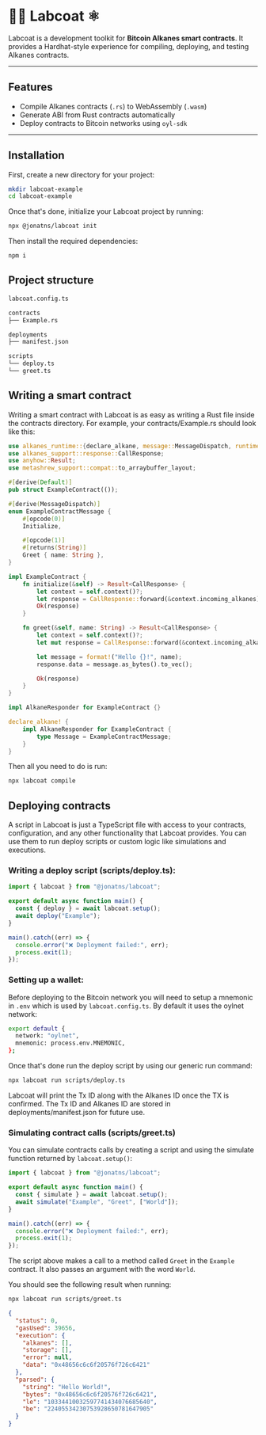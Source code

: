 # 👨‍🔬 Labcoat ⚛

Labcoat is a development toolkit for **Bitcoin Alkanes smart contracts**. It provides a Hardhat-style experience for compiling, deploying, and testing Alkanes contracts.

---

## Features

- Compile Alkanes contracts (`.rs`) to WebAssembly (`.wasm`)
- Generate ABI from Rust contracts automatically
- Deploy contracts to Bitcoin networks using `oyl-sdk`

---

## Installation

First, create a new directory for your project:

```bash
mkdir labcoat-example
cd labcoat-example
```

Once that's done, initialize your Labcoat project by running:

```bash
npx @jonatns/labcoat init
```

Then install the required dependencies:

```bash
npm i
```

## Project structure

```bash
labcoat.config.ts

contracts
├── Example.rs

deployments
├── manifest.json

scripts
└── deploy.ts
└── greet.ts
```

## Writing a smart contract

Writing a smart contract with Labcoat is as easy as writing a Rust file inside the contracts directory. For example, your contracts/Example.rs should look like this:

```rust
use alkanes_runtime::{declare_alkane, message::MessageDispatch, runtime::AlkaneResponder};
use alkanes_support::response::CallResponse;
use anyhow::Result;
use metashrew_support::compat::to_arraybuffer_layout;

#[derive(Default)]
pub struct ExampleContract(());

#[derive(MessageDispatch)]
enum ExampleContractMessage {
    #[opcode(0)]
    Initialize,

    #[opcode(1)]
    #[returns(String)]
    Greet { name: String },
}

impl ExampleContract {
    fn initialize(&self) -> Result<CallResponse> {
        let context = self.context()?;
        let response = CallResponse::forward(&context.incoming_alkanes);
        Ok(response)
    }

    fn greet(&self, name: String) -> Result<CallResponse> {
        let context = self.context()?;
        let mut response = CallResponse::forward(&context.incoming_alkanes);

        let message = format!("Hello {}!", name);
        response.data = message.as_bytes().to_vec();

        Ok(response)
    }
}

impl AlkaneResponder for ExampleContract {}

declare_alkane! {
    impl AlkaneResponder for ExampleContract {
        type Message = ExampleContractMessage;
    }
}
```

Then all you need to do is run:

```bash
npx labcoat compile
```

## Deploying contracts

A script in Labcoat is just a TypeScript file with access to your contracts, configuration, and any other functionality that Labcoat provides. You can use them to run deploy scripts or custom logic like simulations and executions.

### Writing a deploy script (scripts/deploy.ts):

```typescript
import { labcoat } from "@jonatns/labcoat";

export default async function main() {
  const { deploy } = await labcoat.setup();
  await deploy("Example");
}

main().catch((err) => {
  console.error("❌ Deployment failed:", err);
  process.exit(1);
});
```

### Setting up a wallet:

Before deploying to the Bitcoin network you will need to setup a mnemonic in `.env` which is used by `labcoat.config.ts`. By default it uses the oylnet network:

```bash
export default {
  network: "oylnet",
  mnemonic: process.env.MNEMONIC,
};

```

Once that's done run the deploy script by using our generic run command:

```bash
npx labcoat run scripts/deploy.ts
```

Labcoat will print the Tx ID along with the Alkanes ID once the TX is confirmed. The Tx ID and Alkanes ID are stored in deployments/manifest.json for future use.

### Simulating contract calls (scripts/greet.ts)

You can simulate contracts calls by creating a script and using the simulate function returned by `labcoat.setup()`:

```typescript
import { labcoat } from "@jonatns/labcoat";

export default async function main() {
  const { simulate } = await labcoat.setup();
  await simulate("Example", "Greet", ["World"]);
}

main().catch((err) => {
  console.error("❌ Deployment failed:", err);
  process.exit(1);
});
```

The script above makes a call to a method called `Greet` in the `Example` contract. It also passes an argument with the word `World`. 

You should see the following result when running:

```bash
npx labcoat run scripts/greet.ts
```

```json
{
  "status": 0,
  "gasUsed": 39656,
  "execution": {
    "alkanes": [],
    "storage": [],
    "error": null,
    "data": "0x48656c6c6f20576f726c6421"
  },
  "parsed": {
    "string": "Hello World!",
    "bytes": "0x48656c6c6f20576f726c6421",
    "le": "10334410032597741434076685640",
    "be": "22405534230753928650781647905"
  }
}
```

